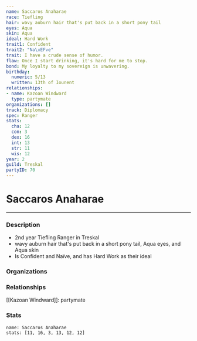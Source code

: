 ```yaml
---
name: Saccaros Anaharae
race: Tiefling
hair: wavy auburn hair that's put back in a short pony tail
eyes: Aqua
skin: Aqua
ideal: Hard Work
trait1: Confident
trait2: "Na\xEFve"
trait: I have a crude sense of humor.
flaw: Once I start drinking, it's hard for me to stop.
bond: My loyalty to my sovereign is unwavering.
birthday:
  numeric: 5/13
  written: 13th of Iounent
relationships:
- name: Kazoan Windward
  type: partymate
organizations: []
track: Diplomacy
spec: Ranger
stats:
  cha: 12
  con: 3
  dex: 16
  int: 13
  str: 11
  wis: 12
year: 2
guild: Treskal
partyID: 70
---
```

# Saccaros Anaharae
---
### Description
- 2nd year Tiefling Ranger in Treskal
- wavy auburn hair that's put back in a short pony tail, Aqua eyes, and Aqua skin
- Is Confident and Naïve, and has Hard Work as their ideal

### Organizations
### Relationships
[[Kazoan Windward]]: partymate
### Stats
```statblock
name: Saccaros Anaharae
stats: [11, 16, 3, 13, 12, 12]
```